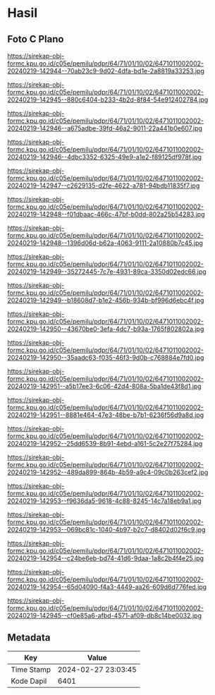 # Hasil

## Foto C Plano

https://sirekap-obj-formc.kpu.go.id/c05e/pemilu/pdpr/64/71/01/10/02/6471011002002-20240219-142944--70ab23c9-9d02-4dfa-bd1e-2a8819a33253.jpg

https://sirekap-obj-formc.kpu.go.id/c05e/pemilu/pdpr/64/71/01/10/02/6471011002002-20240219-142945--880c6404-b233-4b2d-8f84-54e912402784.jpg

https://sirekap-obj-formc.kpu.go.id/c05e/pemilu/pdpr/64/71/01/10/02/6471011002002-20240219-142946--a675adbe-39fd-46a2-9011-22a441b0e607.jpg

https://sirekap-obj-formc.kpu.go.id/c05e/pemilu/pdpr/64/71/01/10/02/6471011002002-20240219-142946--4dbc3352-6325-49e9-a1e2-f89125df978f.jpg

https://sirekap-obj-formc.kpu.go.id/c05e/pemilu/pdpr/64/71/01/10/02/6471011002002-20240219-142947--c2629135-d2fe-4622-a781-94bdb11835f7.jpg

https://sirekap-obj-formc.kpu.go.id/c05e/pemilu/pdpr/64/71/01/10/02/6471011002002-20240219-142948--f01dbaac-466c-47bf-b0dd-802a25b54283.jpg

https://sirekap-obj-formc.kpu.go.id/c05e/pemilu/pdpr/64/71/01/10/02/6471011002002-20240219-142948--1396d06d-b62a-4063-9111-2a10880b7c45.jpg

https://sirekap-obj-formc.kpu.go.id/c05e/pemilu/pdpr/64/71/01/10/02/6471011002002-20240219-142949--35272445-7c7e-4931-89ca-3350d02edc66.jpg

https://sirekap-obj-formc.kpu.go.id/c05e/pemilu/pdpr/64/71/01/10/02/6471011002002-20240219-142949--b18608d7-b1e2-456b-934b-bf996d6ebc4f.jpg

https://sirekap-obj-formc.kpu.go.id/c05e/pemilu/pdpr/64/71/01/10/02/6471011002002-20240219-142950--43670be0-3efa-4dc7-b93a-1765f802802a.jpg

https://sirekap-obj-formc.kpu.go.id/c05e/pemilu/pdpr/64/71/01/10/02/6471011002002-20240219-142950--35aadc63-f035-46f3-9d0b-c768884e7fd0.jpg

https://sirekap-obj-formc.kpu.go.id/c05e/pemilu/pdpr/64/71/01/10/02/6471011002002-20240219-142951--a5b17ee3-6c06-42d4-808a-5ba1de43f8d1.jpg

https://sirekap-obj-formc.kpu.go.id/c05e/pemilu/pdpr/64/71/01/10/02/6471011002002-20240219-142951--8881e464-47e3-48be-b7b1-6236f56d9a8d.jpg

https://sirekap-obj-formc.kpu.go.id/c05e/pemilu/pdpr/64/71/01/10/02/6471011002002-20240219-142952--25dd6539-8b91-4ebd-a161-5c2e27f75284.jpg

https://sirekap-obj-formc.kpu.go.id/c05e/pemilu/pdpr/64/71/01/10/02/6471011002002-20240219-142952--489da899-864b-4b59-a9c4-09c0b263cef2.jpg

https://sirekap-obj-formc.kpu.go.id/c05e/pemilu/pdpr/64/71/01/10/02/6471011002002-20240219-142953--f9636da5-9618-4c88-8245-14c7a18eb9a1.jpg

https://sirekap-obj-formc.kpu.go.id/c05e/pemilu/pdpr/64/71/01/10/02/6471011002002-20240219-142953--069bc81c-1040-4b97-b2c7-d8402d02f6c9.jpg

https://sirekap-obj-formc.kpu.go.id/c05e/pemilu/pdpr/64/71/01/10/02/6471011002002-20240219-142954--c24be6eb-bd74-41d6-9daa-1a8c2b4f4e25.jpg

https://sirekap-obj-formc.kpu.go.id/c05e/pemilu/pdpr/64/71/01/10/02/6471011002002-20240219-142954--65d04090-f4a3-4449-aa26-609d6d776fed.jpg

https://sirekap-obj-formc.kpu.go.id/c05e/pemilu/pdpr/64/71/01/10/02/6471011002002-20240219-142945--cf0e85a6-afbd-4571-af09-db8c14be0032.jpg


## Metadata

| Key        | Value               |
| ---------- | ------------------- |
| Time Stamp | 2024-02-27 23:03:45 |
| Kode Dapil | 6401                |



